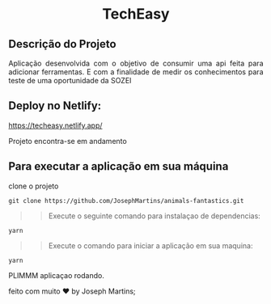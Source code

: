 <h1 align="center">TechEasy</h1>

## Descrição do Projeto

<p align="justify">Aplicação desenvolvida com o objetivo de consumir uma api feita para adicionar ferramentas. E com a finalidade de medir os conhecimentos para teste de uma oportunidade da SOZEI</p>

## Deploy no Netlify:
https://techeasy.netlify.app/

Projeto encontra-se em andamento 

## Para executar a aplicação em sua máquina

clone o projeto

``` 
git clone https://github.com/JosephMartins/animals-fantastics.git
```
>> Execute o seguinte comando para instalaçao de dependencias:
``` 
yarn
```

>> Execute o comando para iniciar a aplicação em sua maquina:
``` 
yarn
``` 

PLIMMM aplicaçao rodando.

feito com muito ❤ by Joseph Martins;

